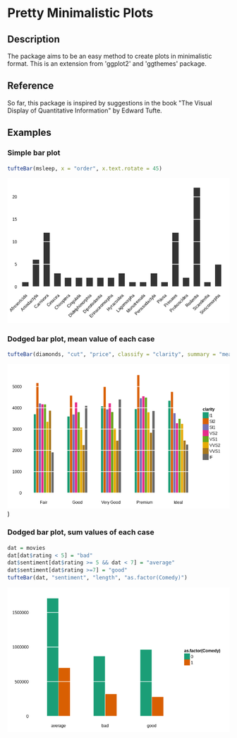 # Pretty Minimalistic Plots
## Description
The package aims to be an easy method to create plots in minimalistic format. This is an extension from 'ggplot2' and 'ggthemes' package.

## Reference
So far, this package is inspired by suggestions in the book "The Visual Display of Quantitative Information" by Edward Tufte.

## Examples

### Simple bar plot
```R
tufteBar(msleep, x = "order", x.text.rotate = 45)
```
![alt tag](https://github.com/dungkhuc/PersonalRLib/blob/master/SimpleBar.png) 

### Dodged bar plot, mean value of each case
```R
tufteBar(diamonds, "cut", "price", classify = "clarity", summary = "mean")
```
![alt tag](https://github.com/dungkhuc/PersonalRLib/blob/master/DodgedBar_mean.png))

### Dodged bar plot, sum values of each case
```R
dat = movies
dat[dat$rating < 5] = "bad"
dat$sentiment[dat$rating >= 5 && dat < 7] = "average"
dat$sentiment[dat$rating >=7] = "good"
tufteBar(dat, "sentiment", "length", "as.factor(Comedy)")
```
![alt tag](https://github.com/dungkhuc/PersonalRLib/blob/master/DodgedBar_sum.png)